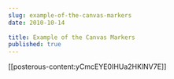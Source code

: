 ```yaml
---
slug: example-of-the-canvas-markers
date: 2010-10-14
 
title: Example of the Canvas Markers
published: true
---
```

[[posterous-content:yCmcEYE0IHUa2HKlNV7E]]

